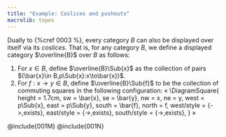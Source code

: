 ```yaml
---
title: "Example: Coslices and pushouts"
macrolib: topos
---
```


Dually to {%cref 0003 %}, every category $B$ can also be displayed over itself via its
*coslices*. That is, for any category $B$, we define a displayed category
$\overline{B}$ over $B$ as follows:
1. For $x\in B$, define $\overline{B}\Sub{x}$ as the collection of pairs
   $(\bar{x}\in B,p\Sub{x}:x\to\bar{x})$.
2. For $f : x\to y\in B$, define $\overline{B}\Sub{f}$ to be the collection of
   commuting squares in the following configuration:
«
  \DiagramSquare{
    height = 1.7cm,
    sw = \bar{x},
    se = \bar{y},
    nw = x,
    ne = y,
    west = p\Sub{x},
    east = p\Sub{y},
    south = \bar{f},
    north = f,
    west/style = {->,exists},
    east/style = {->,exists},
    south/style = {->,exists},
  }
»

@include{001M}
@include{001N}
